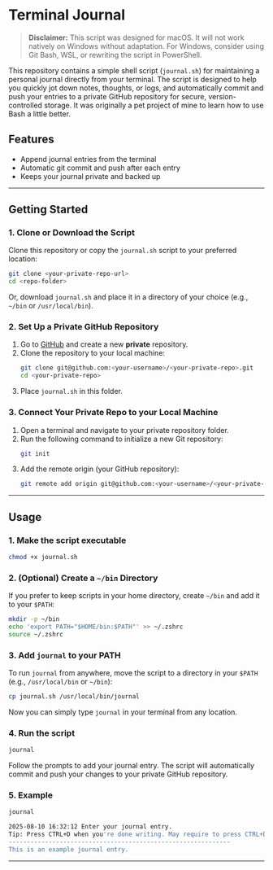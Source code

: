 # Terminal Journal

> **Disclaimer:** This script was designed for macOS. It will not work natively on Windows without adaptation. For Windows, consider using Git Bash, WSL, or rewriting the script in PowerShell.

This repository contains a simple shell script (`journal.sh`) for maintaining a personal journal directly from your terminal. The script is designed to help you quickly jot down notes, thoughts, or logs, and automatically commit and push your entries to a private GitHub repository for secure, version-controlled storage. It was originally a pet project of mine to learn how to use Bash a little better.

## Features
- Append journal entries from the terminal
- Automatic git commit and push after each entry
- Keeps your journal private and backed up

---

## Getting Started

### 1. Clone or Download the Script
Clone this repository or copy the `journal.sh` script to your preferred location:

```sh
git clone <your-private-repo-url>
cd <repo-folder>
```

Or, download `journal.sh` and place it in a directory of your choice (e.g., `~/bin` or `/usr/local/bin`).

### 2. Set Up a Private GitHub Repository
1. Go to [GitHub](https://github.com/) and create a new **private** repository.
2. Clone the repository to your local machine:
   ```sh
   git clone git@github.com:<your-username>/<your-private-repo>.git
   cd <your-private-repo>
   ```
3. Place `journal.sh` in this folder.

### 3. Connect Your Private Repo to your Local Machine
1. Open a terminal and navigate to your private repository folder.
2. Run the following command to initialize a new Git repository:
   ```sh
   git init
   ```
3. Add the remote origin (your GitHub repository):
   ```sh
   git remote add origin git@github.com:<your-username>/<your-private-repo>.git
   ```

---

## Usage

### 1. Make the script executable
```sh
chmod +x journal.sh
```


### 2. (Optional) Create a `~/bin` Directory

If you prefer to keep scripts in your home directory, create `~/bin` and add it to your `$PATH`:

```sh
mkdir -p ~/bin
echo 'export PATH="$HOME/bin:$PATH"' >> ~/.zshrc  
source ~/.zshrc  
```

### 3. Add `journal` to your PATH

To run `journal` from anywhere, move the script to a directory in your `$PATH` (e.g., `/usr/local/bin` or `~/bin`):

```sh
cp journal.sh /usr/local/bin/journal
```

Now you can simply type `journal` in your terminal from any location.

### 4. Run the script

```sh
journal
```

Follow the prompts to add your journal entry. The script will automatically commit and push your changes to your private GitHub repository.

### 5. Example

```sh
journal
```

```sh
2025-08-10 16:32:12 Enter your journal entry.
Tip: Press CTRL+D when you're done writing. May require to press CTRL+D twice, if not ending on a new line.
-------------------------------------------------------------
This is an example journal entry.
```

---